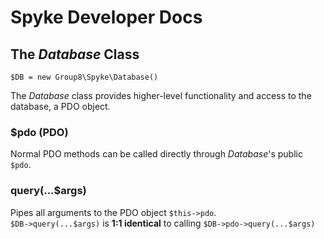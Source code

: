 # Spyke Developer Docs
## The *Database* Class

`$DB = new Group8\Spyke\Database()`

The *Database* class provides higher-level functionality and access to the
database, a PDO object.

### $pdo (PDO)
Normal PDO methods can be called directly through *Database*'s public `$pdo`.

### query(...$args)
Pipes all arguments to the PDO object `$this->pdo`.  \
`$DB->query(...$args)` is **1:1 identical** to calling `$DB->pdo->query(...$args)`
